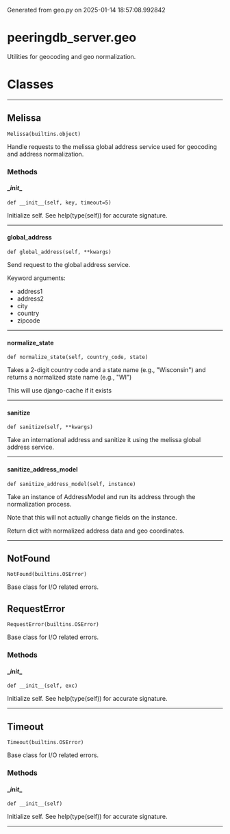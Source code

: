 Generated from geo.py on 2025-01-14 18:57:08.992842

# peeringdb_server.geo

Utilities for geocoding and geo normalization.

# Classes
---

## Melissa

```
Melissa(builtins.object)
```

Handle requests to the melissa global address
service used for geocoding and address normalization.


### Methods

#### \__init__
`def __init__(self, key, timeout=5)`

Initialize self.  See help(type(self)) for accurate signature.

---
#### global_address
`def global_address(self, **kwargs)`

Send request to the global address service.

Keyword arguments:

- address1
- address2
- city
- country
- zipcode

---
#### normalize_state
`def normalize_state(self, country_code, state)`

Takes a 2-digit country code and a state name (e.g., "Wisconsin")
and returns a normalized state name (e.g., "WI")

This will use django-cache if it exists

---
#### sanitize
`def sanitize(self, **kwargs)`

Take an international address and sanitize it
using the melissa global address service.

---
#### sanitize_address_model
`def sanitize_address_model(self, instance)`

Take an instance of AddressModel and
run its address through the normalization
process.

Note that this will not actually change fields
on the instance.

Return dict with normalized address data and
geo coordinates.

---

## NotFound

```
NotFound(builtins.OSError)
```

Base class for I/O related errors.


## RequestError

```
RequestError(builtins.OSError)
```

Base class for I/O related errors.


### Methods

#### \__init__
`def __init__(self, exc)`

Initialize self.  See help(type(self)) for accurate signature.

---

## Timeout

```
Timeout(builtins.OSError)
```

Base class for I/O related errors.


### Methods

#### \__init__
`def __init__(self)`

Initialize self.  See help(type(self)) for accurate signature.

---
